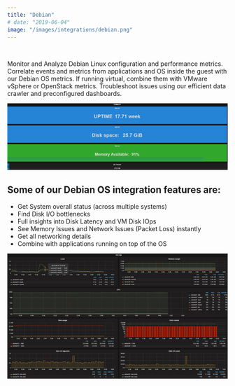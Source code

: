 ```yaml
---
title: "Debian"
# date: "2019-06-04"
image: "/images/integrations/debian.png"
---
```


 

<!-- ![Debian](/images/integrations/debian.png) -->



Monitor and Analyze Debian Linux configuration and performance metrics. Correlate events and metrics from applications and OS inside the guest with our Debian OS metrics. If running virtual, combine them with VMware vSphere or OpenStack metrics. Troubleshoot issues using our efficient data crawler and preconfigured dashboards.


![debian_1](/images/integrations/posts//debian_1.png)


## Some of our Debian OS integration features are:

* Get System overall status (across multiple systems)
* Find Disk I/O bottlenecks
* Full insights into Disk Latency and VM Disk IOps
* See Memory Issues and Network Issues (Packet Loss) instantly
* Get all networking details
* Combine with applications running on top of the OS


![Debian OS full performance](/images/integrations/posts//debian_full.png)